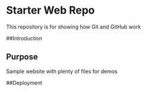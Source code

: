 # Starter Web Repo

This repository is for showing how Git and GitHub work

##Introduction

## Purpose

Sample website with plenty of files for demos
 
##Deployment